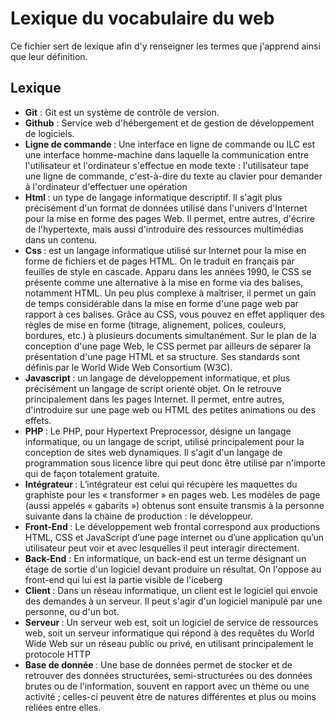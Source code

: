 # Lexique du vocabulaire du web

Ce fichier sert de lexique afin d'y renseigner les termes que j'apprend ainsi que leur définition.

## Lexique 

<ul>
 <li> <strong>Git</strong> : Git est un système de contrôle de version.</li>
 <li> <strong> Github</strong> : Service web d'hébergement et de gestion de développement de logiciels. </li>
 <li> <strong> Ligne de commande </strong> : Une interface en ligne de commande ou ILC est une interface homme-machine dans laquelle la communication entre l'utilisateur et l'ordinateur s'effectue en mode texte : l'utilisateur tape une ligne de commande, c'est-à-dire du texte au clavier pour demander à l'ordinateur d'effectuer une opération</li>
 <li> <strong> Html </strong> : un type de langage informatique descriptif. Il s'agit plus précisément d'un format de données utilisé dans l'univers d'Internet pour la mise en forme des pages Web. Il permet, entre autres, d'écrire de l'hypertexte, mais aussi d'introduire des ressources multimédias dans un contenu.</li>
 <li> <strong> Css </strong> : est un langage informatique utilisé sur Internet pour la mise en forme de fichiers et de pages HTML. On le traduit en français par feuilles de style en cascade. Apparu dans les années 1990, le CSS se présente comme une alternative à la mise en forme via des balises, notamment HTML. Un peu plus complexe à maîtriser, il permet un gain de temps considérable dans la mise en forme d'une page web par rapport à ces balises. Grâce au CSS, vous pouvez en effet appliquer des règles de mise en forme (titrage, alignement, polices, couleurs, bordures, etc.) à plusieurs documents simultanément. Sur le plan de la conception d'une page Web, le CSS permet par ailleurs de séparer la présentation d'une page HTML et sa structure. Ses standards sont définis par le World Wide Web Consortium (W3C).</li>
 <li> <strong> Javascript </strong> : un langage de développement informatique, et plus précisément un langage de script orienté objet. On le retrouve principalement dans les pages Internet. Il permet, entre autres, d'introduire sur une page web ou HTML des petites animations ou des effets.</li>
 <li> <strong> PHP </strong> : Le PHP, pour Hypertext Preprocessor, désigne un langage informatique, ou un langage de script, utilisé principalement pour la conception de sites web dynamiques. Il s'agit d'un langage de programmation sous licence libre qui peut donc être utilisé par n'importe qui de façon totalement gratuite.</li>
 <li> <strong> Intégrateur </strong> : L’intégrateur est celui qui récupère les maquettes du graphiste pour les « transformer » en pages web. Les modèles de page (aussi appelés « gabarits ») obtenus sont ensuite transmis à la personne suivante dans la chaine de production : le développeur. </li>
 <li> <strong> Front-End </strong> : Le développement web frontal correspond aux productions HTML, CSS et JavaScript d’une page internet ou d’une application qu’un utilisateur peut voir et avec lesquelles il peut interagir directement. </li>
 <li> <strong> Back-End</strong> : En informatique, un back-end est un terme désignant un étage de sortie d'un logiciel devant produire un résultat. On l'oppose au front-end qui lui est la partie visible de l'iceberg</li>
 <li> <strong> Client </strong> : Dans un réseau informatique, un client est le logiciel qui envoie des demandes à un serveur. Il peut s'agir d'un logiciel manipulé par une personne, ou d'un bot.</li>
 <li> <strong> Serveur </strong> : Un serveur web est, soit un logiciel de service de ressources web, soit un serveur informatique qui répond à des requêtes du World Wide Web sur un réseau public ou privé, en utilisant principalement le protocole HTTP </li>
 <li> <strong> Base de donnée </strong> : Une base de données permet de stocker et de retrouver des données structurées, semi-structurées ou des données brutes ou de l'information, souvent en rapport avec un thème ou une activité ; celles-ci peuvent être de natures différentes et plus ou moins reliées entre elles. </li>



</ul>

